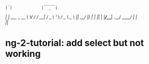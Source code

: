      _               _____ 
    | |             |  _  |
 ___| |_ ___ _ __    \ V / 
/ __| __/ _ \ '_ \   / _ \ 
\__ \ ||  __/ |_) | | |_| |
|___/\__\___| .__/  \_____/
            | |            
            |_|    
            
# ng-2-tutorial: add select but not working
